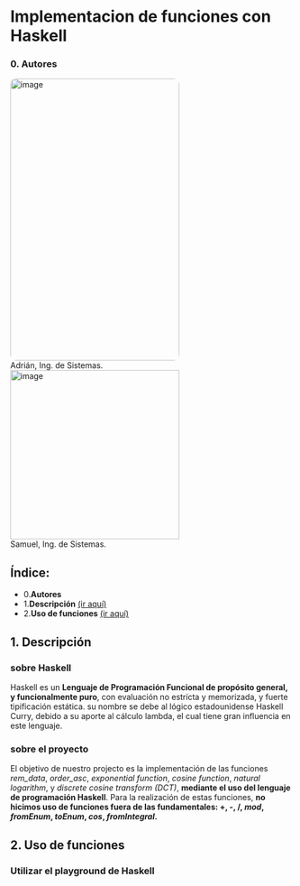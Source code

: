 # Implementacion de funciones con Haskell  
### 0. Autores
<img width="300" height="500" style="border-radius: 10px" alt="image" src="https://github.com/user-attachments/assets/2d5fcbec-6c16-45b9-bd9d-59972f7bb6d3" />
<br/>Adrián, Ing. de Sistemas.<br/>
<img width="300" height="300" alt="image" src="https://github.com/user-attachments/assets/f6252f47-2b96-4d9d-a273-852a970f55a9" />
<br/>Samuel, Ing. de Sistemas.
  
## Índice:
- 0.**Autores**
- 1.**Descripción** [(ir aquí)](#1-descripción)
- 2.**Uso de funciones** [(ir aquí)](#2-uso-de-funciones)



## 1. Descripción
### sobre Haskell
Haskell es un **Lenguaje de Programación Funcional de propósito general, y funcionalmente puro**, con evaluación no estrícta y memorizada, y fuerte tipificación estática. su nombre se 
debe al lógico estadounidense Haskell Curry, debido a su aporte al cálculo lambda, el cual tiene gran influencia en este lenguaje.

### sobre el proyecto
El objetivo de nuestro projecto es la implementación de las funciones *rem_data*, *order_asc*, *exponential function*, *cosine function*, *natural logarithm*, y 
*discrete cosine transform (DCT)*, **mediante el uso del lenguaje de programación Haskell**. Para la realización de estas funciones, **no hicimos uso de funciones fuera de las 
fundamentales: +, -, /, *mod*, *fromEnum*, *toEnum*, *cos*, *fromIntegral*.**  

## 2. Uso de funciones  
### Utilizar el playground de Haskell

